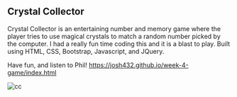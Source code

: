 ## Crystal Collector
Crystal Collector is an entertaining number and memory game where the player tries to use magical crystals to match a random number picked by the computer. I had a really fun time coding this and it is a blast to play. Built using HTML, CSS, Bootstrap, Javascript, and JQuery.

Have fun, and listen to Phil! https://josh432.github.io/week-4-game/index.html

![cc](https://user-images.githubusercontent.com/27470842/36612069-5c63f4a0-188a-11e8-97f8-4772cb5101e0.PNG)




